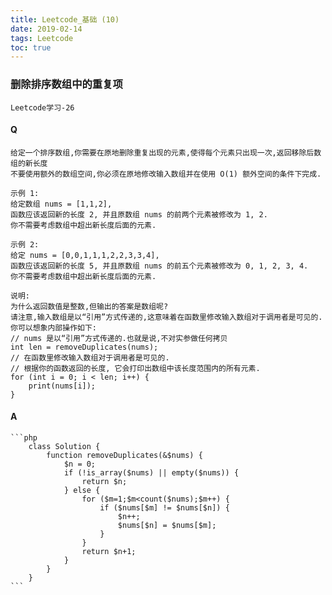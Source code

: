 ```yaml
---
title: Leetcode_基础 (10)
date: 2019-02-14
tags: Leetcode
toc: true
---
```


### 删除排序数组中的重复项
    Leetcode学习-26

<!-- more -->

#### Q
    给定一个排序数组,你需要在原地删除重复出现的元素,使得每个元素只出现一次,返回移除后数组的新长度
    不要使用额外的数组空间,你必须在原地修改输入数组并在使用 O(1) 额外空间的条件下完成.

    示例 1:
    给定数组 nums = [1,1,2], 
    函数应该返回新的长度 2, 并且原数组 nums 的前两个元素被修改为 1, 2. 
    你不需要考虑数组中超出新长度后面的元素.

    示例 2:
    给定 nums = [0,0,1,1,1,2,2,3,3,4],
    函数应该返回新的长度 5, 并且原数组 nums 的前五个元素被修改为 0, 1, 2, 3, 4.
    你不需要考虑数组中超出新长度后面的元素.

    说明:
    为什么返回数值是整数,但输出的答案是数组呢?
    请注意,输入数组是以“引用”方式传递的,这意味着在函数里修改输入数组对于调用者是可见的.
    你可以想象内部操作如下:
    // nums 是以“引用”方式传递的.也就是说,不对实参做任何拷贝
    int len = removeDuplicates(nums);
    // 在函数里修改输入数组对于调用者是可见的.
    // 根据你的函数返回的长度, 它会打印出数组中该长度范围内的所有元素.
    for (int i = 0; i < len; i++) {
        print(nums[i]);
    }

#### A
    ```php
        class Solution {
            function removeDuplicates(&$nums) {
                $n = 0;
                if (!is_array($nums) || empty($nums)) {
                    return $n;
                } else {
                    for ($m=1;$m<count($nums);$m++) {
                        if ($nums[$m] != $nums[$n]) {
                            $n++;
                            $nums[$n] = $nums[$m];
                        }
                    }
                    return $n+1;
                }
            }
        }
    ```
